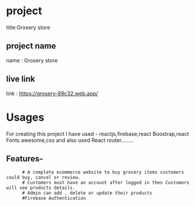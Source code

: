 # project 

title:Grosery store

## project name  
name : Grosery store 

## live link
link : https://grosery-89c32.web.app/

# Usages
For creating this project I have used - reactjs,firebase,react Boostrap,react Fonts awesome,css and also used React router........

## Features-
          # A complete ecommerce website to buy grocery items customers could buy, cancel or review. 
          # Customers must have an account after logged in then Customers will see products details.
          # Admin can add , delete or update their products
          #Firebase Authentication


